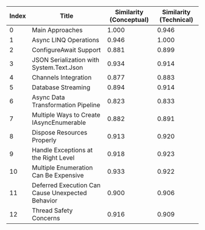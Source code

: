 | Index | Title | Similarity (Conceptual) | Similarity (Technical) |
|-------|-------|-------------------------|------------------------|
| 0 | Main Approaches | 1.000 | 0.946 |
| 1 | Async LINQ Operations | 0.946 | 1.000 |
| 2 | ConfigureAwait Support | 0.881 | 0.899 |
| 3 | JSON Serialization with System.Text.Json | 0.934 | 0.914 |
| 4 | Channels Integration | 0.877 | 0.883 |
| 5 | Database Streaming | 0.894 | 0.914 |
| 6 | Async Data Transformation Pipeline | 0.823 | 0.833 |
| 7 | Multiple Ways to Create IAsyncEnumerable | 0.882 | 0.891 |
| 8 | Dispose Resources Properly | 0.913 | 0.920 |
| 9 | Handle Exceptions at the Right Level | 0.918 | 0.923 |
| 10 | Multiple Enumeration Can Be Expensive | 0.933 | 0.922 |
| 11 | Deferred Execution Can Cause Unexpected Behavior | 0.900 | 0.906 |
| 12 | Thread Safety Concerns | 0.916 | 0.909 |

